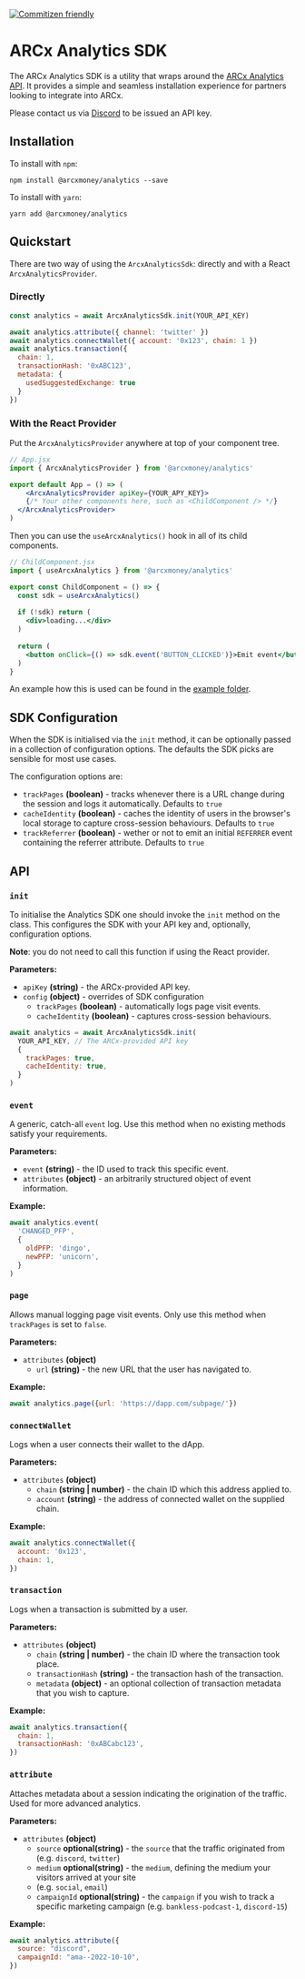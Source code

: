 [![Commitizen friendly](https://img.shields.io/badge/commitizen-friendly-brightgreen.svg)](http://commitizen.github.io/cz-cli/)

# ARCx Analytics SDK

The ARCx Analytics SDK is a utility that wraps around the 
[ARCx Analytics API](https://docs.arcx.money/#tag--analytics). It provides a
simple and seamless installation experience for partners looking to integrate
into ARCx.

Please contact us via [Discord](https://discord.gg/hfrbGzPyK8) to be issued an 
API key.

## Installation

To install with `npm`:

```
npm install @arcxmoney/analytics --save
```

To install with `yarn`:

```
yarn add @arcxmoney/analytics
```

## Quickstart

There are two way of using the `ArcxAnalyticsSdk`: directly and with a React `ArcxAnalyticsProvider`.

### Directly

```js
const analytics = await ArcxAnalyticsSdk.init(YOUR_API_KEY)

await analytics.attribute({ channel: 'twitter' })
await analytics.connectWallet({ account: '0x123', chain: 1 })
await analytics.transaction({
  chain: 1, 
  transactionHash: '0xABC123', 
  metadata: {
    usedSuggestedExchange: true
  }
})
```

### With the React Provider

Put the `ArcxAnalyticsProvider` anywhere at top of your component tree.

```jsx
// App.jsx
import { ArcxAnalyticsProvider } from '@arcxmoney/analytics'

export default App = () => (
	<ArcxAnalyticsProvider apiKey={YOUR_APY_KEY}>
  	{/* Your other components here, such as <ChildComponent /> */}
  </ArcxAnalyticsProvider>
)
```

Then you can use the `useArcxAnalytics()` hook in all of its child components.

```jsx
// ChildComponent.jsx
import { useArcxAnalytics } from '@arcxmoney/analytics'

export const ChildComponent = () => {
  const sdk = useArcxAnalytics()
  
  if (!sdk) return (
  	<div>loading...</div>
  )
  
  return (
  	<button onClick={() => sdk.event('BUTTON_CLICKED')}>Emit event</button>
  )
}
```

An example how this is used can be found in the [example folder](https://github.com/arcxmoney/analytics-sdk/tree/main/example).

## SDK Configuration

When the SDK is initialised via the `init` method, it can be optionally passed 
in a collection of configuration options.  The defaults the SDK picks are sensible for most use cases.

The configuration options are:

- `trackPages` **(boolean)** - tracks whenever there is a URL change during the session and logs it automatically. Defaults to `true`
- `cacheIdentity` **(boolean)** - caches the identity of users in the browser's local storage to capture cross-session behaviours. Defaults to `true`
- `trackReferrer` **(boolean)** - wether or not to emit an initial `REFERRER` event containing the referrer attribute. Defaults to `true`

## API

### `init`
To initialise the Analytics SDK one should invoke the `init` method on the 
class. This configures the SDK with your API key and, optionally, configuration
options.

**Note**: you do not need to call this function if using the React provider.

**Parameters:**

- `apiKey` **(string)** - the ARCx-provided API key.
- `config` **(object)** - overrides of SDK configuration
  - `trackPages` **(boolean)** - automatically logs page visit events.
  - `cacheIdentity` **(boolean)** - captures cross-session behaviours.

```js
await analytics = await ArcxAnalyticsSdk.init(
  YOUR_API_KEY, // The ARCx-provided API key
  {
    trackPages: true,
    cacheIdentity: true,
  }
)
```

### `event`
A generic, catch-all `event` log. Use this method when no existing methods 
satisfy your requirements.

**Parameters:**

- `event` **(string)** - the ID used to track this specific event.
- `attributes` **(object)** - an arbitrarily structured object of event information.

**Example:**

```js
await analytics.event(
  'CHANGED_PFP',
  {
    oldPFP: 'dingo',
    newPFP: 'unicorn', 
  }
)
```

### `page`
Allows manual logging page visit events. Only use this method when `trackPages` 
is set to `false`. 

**Parameters:**

- `attributes` **(object)**
  - `url` **(string)** - the new URL that the user has navigated to.

**Example:**

```js
await analytics.page({url: 'https://dapp.com/subpage/'})
```

### `connectWallet`
Logs when a user connects their wallet to the dApp.

**Parameters:**

- `attributes` **(object)**
  - `chain` **(string | number)** - the chain ID which this address applied to.
  - `account` **(string)** - the address of connected wallet on the supplied chain.

**Example:**

```js
await analytics.connectWallet({
  account: '0x123',
  chain: 1,
})
```

### `transaction`
Logs when a transaction is submitted by a user. 

**Parameters:**

- `attributes` **(object)**
  - `chain` **(string | number)** - the chain ID where the transaction took place.
  - `transactionHash` **(string)** - the transaction hash of the transaction.
  - `metadata` **(object)** - an optional collection of transaction metadata that you wish to capture.

**Example:**

```js
await analytics.transaction({
  chain: 1,
  transactionHash: '0xABCabc123',
})
```

### `attribute`
Attaches metadata about a session indicating the origination of the traffic. 
Used for more advanced analytics.

**Parameters:**

- `attributes` **(object)**
  - `source` **optional(string)** - the `source` that the traffic originated from (e.g. `discord`, `twitter`)
  - `medium` **optional(string)** - the `medium`, defining the medium your visitors arrived at your site
   * (e.g. `social`, `email`)
  - `campaignId` **optional(string)** - the `campaign` if you wish to track a specific marketing campaign (e.g. `bankless-podcast-1`, `discord-15`)

**Example:**

```js
await analytics.attribute({
  source: "discord",
  campaignId: "ama--2022-10-10",
})
```

